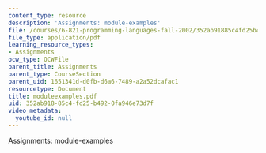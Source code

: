 ```yaml
---
content_type: resource
description: 'Assignments: module-examples'
file: /courses/6-821-programming-languages-fall-2002/352ab91885c4fd25b4920fa946e73d7f_moduleexamples.pdf
file_type: application/pdf
learning_resource_types:
- Assignments
ocw_type: OCWFile
parent_title: Assignments
parent_type: CourseSection
parent_uid: 1651341d-d0fb-d6a6-7489-a2a52dcafac1
resourcetype: Document
title: moduleexamples.pdf
uid: 352ab918-85c4-fd25-b492-0fa946e73d7f
video_metadata:
  youtube_id: null
---
```

Assignments: module-examples


